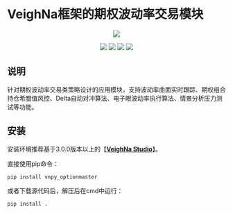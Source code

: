 # VeighNa框架的期权波动率交易模块

<p align="center">
  <img src ="https://vnpy.oss-cn-shanghai.aliyuncs.com/vnpy-logo.png"/>
</p>

<p align="center">
    <img src ="https://img.shields.io/badge/version-1.0.5-blueviolet.svg"/>
    <img src ="https://img.shields.io/badge/platform-windows|linux|macos-yellow.svg"/>
    <img src ="https://img.shields.io/badge/python-3.7|3.8|3.9|3.10-blue.svg" />
    <img src ="https://img.shields.io/github/license/vnpy/vnpy.svg?color=orange"/>
</p>

## 说明

针对期权波动率交易类策略设计的应用模块，支持波动率曲面实时跟踪、期权组合持仓希腊值风控、Delta自动对冲算法、电子眼波动率执行算法、情景分析压力测试等功能。

## 安装

安装环境推荐基于3.0.0版本以上的【[**VeighNa Studio**](https://www.vnpy.com)】。

直接使用pip命令：

```
pip install vnpy_optionmaster
```


或者下载源代码后，解压后在cmd中运行：

```
pip install .
```
